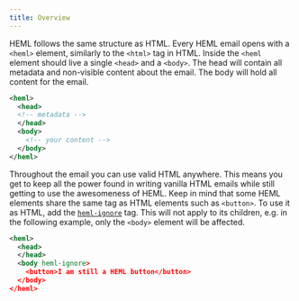 ```yaml
---
title: Overview
---
```



HEML follows the same structure as HTML. Every HEML email opens with a `<heml>` element, similarly to the `<html>` tag in HTML. Inside the `<heml` element should live a single `<head>` and a `<body>`. The head will contain all metadata and non-visible content about the email. The body will hold all content for the email.

```xml
<heml>
  <head>
  <!-- metadata -->
  </head>
  <body>
    <!-- your content -->
  </body>
</heml>
```

Throughout the email you can use valid HTML anywhere. This means you get to keep all the power found in writing vanilla HTML emails while still getting to use the awesomeness of HEML. Keep in mind that some HEML elements share the same tag as HTML elements such as `<button>`. To use it as HTML, add the [`heml-ignore`](/docs/elements/overview#overlapping-heml-and-html) tag. This will not apply to its children, e.g. in the following example, only the `<body>` element will be affected.

```xml
<heml>
  <head>
  </head>
  <body heml-ignore>
    <button>I am still a HEML button</button>
  </body>
</heml>
```
